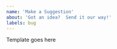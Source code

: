 ```yaml
---
name: 'Make a Suggestion'
about: 'Got an idea?  Send it our way!'
labels: bug
---
```


Template goes here

